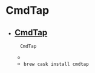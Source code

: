 # CmdTap
- [CmdTap](http://www.yingdev.com/projects/cmdtap)
  -          CmdTap    
  - 
  - `brew cask install cmdtap`
